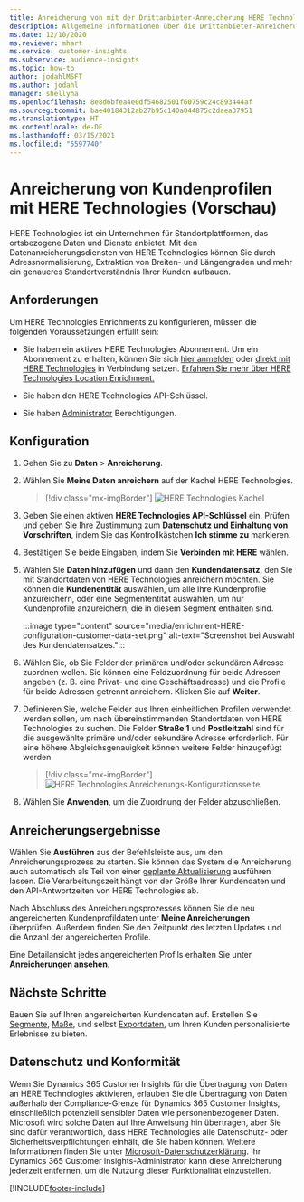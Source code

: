 ```yaml
---
title: Anreicherung von mit der Drittanbieter-Anreicherung HERE Technologies
description: Allgemeine Informationen über die Drittanbieter-Anreicherung von HERE Technologies.
ms.date: 12/10/2020
ms.reviewer: mhart
ms.service: customer-insights
ms.subservice: audience-insights
ms.topic: how-to
author: jodahlMSFT
ms.author: jodahl
manager: shellyha
ms.openlocfilehash: 8e8d6bfea4e0df54682501f60759c24c893444af
ms.sourcegitcommit: bae40184312ab27b95c140a044875c2daea37951
ms.translationtype: HT
ms.contentlocale: de-DE
ms.lasthandoff: 03/15/2021
ms.locfileid: "5597740"
---
```

# <a name="enrichment-of-customer-profiles-with-here-technologies-preview"></a>Anreicherung von Kundenprofilen mit HERE Technologies (Vorschau)

HERE Technologies ist ein Unternehmen für Standortplattformen, das ortsbezogene Daten und Dienste anbietet. Mit den Datenanreicherungsdiensten von HERE Technologies können Sie durch Adressnormalisierung, Extraktion von Breiten- und Längengraden und mehr ein genaueres Standortverständnis Ihrer Kunden aufbauen.

## <a name="prerequisites"></a>Anforderungen

Um HERE Technologies Enrichments zu konfigurieren, müssen die folgenden Voraussetzungen erfüllt sein:

- Sie haben ein aktives HERE Technologies Abonnement. Um ein Abonnement zu erhalten, können Sie sich [hier anmelden](https://developer.here.com/sign-up?utm_medium=referral&utm_source=Microsoft-Dynamics-CI&create=Freemium-Basic) oder [direkt mit HERE Technologies](https://developer.here.com/help?utm_medium=referral&utm_source=Microsoft-Dynamics-CI#how-can-we-help-you) in Verbindung setzen. [Erfahren Sie mehr über HERE Technologies Location Enrichment.](https://developer.here.com/location-enrichment?cid=Dev-MicrosoftDynamics-DB-0-Dev-&utm_source=MicrosoftDynamics&utm_medium=referral&utm_campaign=Online_Dev_ReferralMicrosoft)

- Sie haben den HERE Technologies API-Schlüssel.

- Sie haben [Administrator](permissions.md#administrator) Berechtigungen.

## <a name="configuration"></a>Konfiguration

1. Gehen Sie zu **Daten** > **Anreicherung**.

1. Wählen Sie **Meine Daten anreichern** auf der Kachel HERE Technologies.

   > [!div class="mx-imgBorder"]
   > ![HERE Technologies Kachel](media/HERE-tile.png "HERE Technologies Kachel")

1. Geben Sie einen aktiven **HERE Technologies API-Schlüssel** ein. Prüfen und geben Sie Ihre Zustimmung zum **Datenschutz und Einhaltung von Vorschriften**, indem Sie das Kontrollkästchen **Ich stimme zu** markieren. 

1. Bestätigen Sie beide Eingaben, indem Sie **Verbinden mit HERE** wählen.

1.  Wählen Sie **Daten hinzufügen** und dann den **Kundendatensatz**, den Sie mit Standortdaten von HERE Technologies anreichern möchten. Sie können die **Kundenentität** auswählen, um alle Ihre Kundenprofile anzureichern, oder eine Segmententität auswählen, um nur Kundenprofile anzureichern, die in diesem Segment enthalten sind.

    :::image type="content" source="media/enrichment-HERE-configuration-customer-data-set.png" alt-text="Screenshot bei Auswahl des Kundendatensatzes.":::

1. Wählen Sie, ob Sie Felder der primären und/oder sekundären Adresse zuordnen wollen. Sie können eine Feldzuordnung für beide Adressen angeben (z. B. eine Privat- und eine Geschäftsadresse) und die Profile für beide Adressen getrennt anreichern. Klicken Sie auf **Weiter**.

1. Definieren Sie, welche Felder aus Ihren einheitlichen Profilen verwendet werden sollen, um nach übereinstimmenden Standortdaten von HERE Technologies zu suchen. Die Felder **Straße 1** und **Postleitzahl** sind für die ausgewählte primäre und/oder sekundäre Adresse erforderlich. Für eine höhere Abgleichsgenauigkeit können weitere Felder hinzugefügt werden.

   > [!div class="mx-imgBorder"]
   > ![HERE Technologies Anreicherungs-Konfigurationsseite](media/enrichment-HERE-configuration.png "HERE Technologies Anreicherungs-Konfigurationsseite")

1. Wählen Sie **Anwenden**, um die Zuordnung der Felder abzuschließen.

## <a name="enrichment-results"></a>Anreicherungsergebnisse

Wählen Sie **Ausführen** aus der Befehlsleiste aus, um den Anreicherungsprozess zu starten. Sie können das System die Anreicherung auch automatisch als Teil von einer [geplante Aktualisierung](system.md#schedule-tab) ausführen lassen. Die Verarbeitungszeit hängt von der Größe Ihrer Kundendaten und den API-Antwortzeiten von HERE Technologies ab.

Nach Abschluss des Anreicherungsprozesses können Sie die neu angereicherten Kundenprofildaten unter **Meine Anreicherungen** überprüfen. Außerdem finden Sie den Zeitpunkt des letzten Updates und die Anzahl der angereicherten Profile.

Eine Detailansicht jedes angereicherten Profils erhalten Sie unter **Anreicherungen ansehen**.

## <a name="next-steps"></a>Nächste Schritte

Bauen Sie auf Ihren angereicherten Kundendaten auf. Erstellen Sie [Segmente](segments.md), [Maße](measures.md), und selbst [Exportdaten](export-destinations.md), um Ihren Kunden personalisierte Erlebnisse zu bieten.

## <a name="data-privacy-and-compliance"></a>Datenschutz und Konformität

Wenn Sie Dynamics 365 Customer Insights für die Übertragung von Daten an HERE Technologies aktivieren, erlauben Sie die Übertragung von Daten außerhalb der Compliance-Grenze für Dynamics 365 Customer Insights, einschließlich potenziell sensibler Daten wie personenbezogener Daten. Microsoft wird solche Daten auf Ihre Anweisung hin übertragen, aber Sie sind dafür verantwortlich, dass HERE Technologies alle Datenschutz- oder Sicherheitsverpflichtungen einhält, die Sie haben können. Weitere Informationen finden Sie unter [Microsoft-Datenschutzerklärung](https://go.microsoft.com/fwlink/?linkid=396732).
Ihr Dynamics 365 Customer Insights-Administrator kann diese Anreicherung jederzeit entfernen, um die Nutzung dieser Funktionalität einzustellen.


[!INCLUDE[footer-include](../includes/footer-banner.md)]